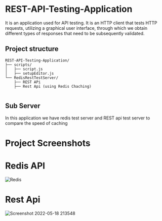 # REST-API-Testing-Application

It is an  application used for API testing. It is an HTTP client that tests HTTP requests, utilizing a graphical user interface, through which we obtain different types of responses that need to be subsequently validated.

 

  ## Project structure

  ```text
  REST-API-Testing-Application/
  ├── scripts/
  │   ├── script.js
  │   ├── setupEditor.js
  └── RedisRestTestServer/
      ├── REST APi 
      ├── Rest Api (using Redis Chaching)
      
  ```
  
  ## Sub Server
  
  In this application we have redis test server and REST api test server to compare the speed of caching

# Project Screenshots

# Redis API
![Redis](https://user-images.githubusercontent.com/58937669/169298828-cb424532-bf67-42c6-9700-4ccf40c6bf79.png)

# Rest Api

![Screenshot 2022-05-18 213548](https://user-images.githubusercontent.com/58937669/169298845-643bf01b-1506-4956-b8c2-df0b91207aa2.png)

